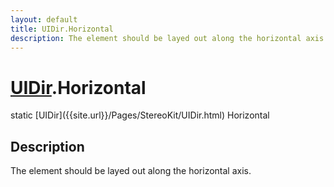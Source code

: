 ```yaml
---
layout: default
title: UIDir.Horizontal
description: The element should be layed out along the horizontal axis.
---
```

# [UIDir]({{site.url}}/Pages/StereoKit/UIDir.html).Horizontal

<div class='signature' markdown='1'>
static [UIDir]({{site.url}}/Pages/StereoKit/UIDir.html) Horizontal
</div>

## Description
The element should be layed out along the horizontal axis.

